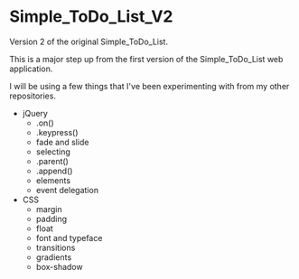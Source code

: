 # Simple_ToDo_List_V2
Version 2 of the original Simple_ToDo_List.

This is a major step up from the first version of the Simple_ToDo_List web application. 

I will be using a few things that I've been experimenting with from my other repositories.<br>

- jQuery
  - .on()
  - .keypress()
  - fade and slide
  - selecting
  - .parent()
  - .append()
  - elements
  - event delegation
- CSS
  - margin
  - padding
  - float
  - font and typeface
  - transitions
  - gradients
  - box-shadow
